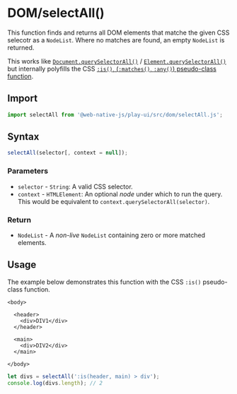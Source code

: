 # DOM/selectAll\(\)

This function finds and returns all DOM elements that matche the given CSS selecotr as a `NodeList`. Where no matches are found, an empty `NodeList` is returned.

This works like [`Document.querySelectorAll()`](https://developer.mozilla.org/en-US/docs/Web/API/Document/querySelectorAll) / [`Element.querySelectorAll()`](https://developer.mozilla.org/en-US/docs/Web/API/Element/querySelectorAll) but internally polyfills the CSS [`:is()`, \(`:matches()`, `:any()`\) pseudo-class function](https://developer.mozilla.org/en-US/docs/Web/API/CSS/:is).

## Import

```javascript
import selectAll from '@web-native-js/play-ui/src/dom/selectAll.js';
```

## Syntax

```javascript
selectAll(selector[, context = null]);
```

### Parameters

* `selector` - `String`: A valid CSS selector.
* `context` - `HTMLElement`: An optional _node_ under which to run the query. This would be equivalent to `context.querySelectorAll(selector)`.

### Return

* `NodeList` - A _non-live_ `NodeList` containing zero or more matched elements.

## Usage

The example below demonstrates this function with the CSS `:is()` pseudo-class function.

```markup
<body>

  <header>
    <div>DIV1</div>
  </header>

  <main>
    <div>DIV2</div>
  </main>

</body>
```

```javascript
let divs = selectAll(':is(header, main) > div');
console.log(divs.length); // 2
```

